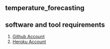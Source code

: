 ## temperature_forecasting

## software and tool requirements

1. [Github Account](https://github.com)
2. [Heroku Account](https://heroku.com)
